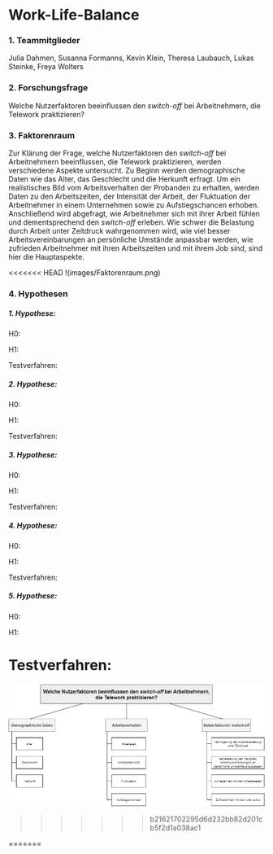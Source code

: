 Work-Life-Balance  
================  
  
### 1. Teammitglieder 

Julia Dahmen, Susanna Formanns, Kevin Klein, Theresa Laubauch, Lukas Steinke, Freya Wolters

### 2. Forschungsfrage 

Welche Nutzerfaktoren beeinflussen den _switch-off_ bei Arbeitnehmern, die Telework praktizieren?


### 3. Faktorenraum

Zur Klärung der Frage, welche Nutzerfaktoren den _switch-off_ bei Arbeitnehmern beeinflussen, die Telework praktizieren, werden verschiedene Aspekte untersucht. Zu Beginn werden demographische Daten wie das Alter, das Geschlecht und die Herkunft erfragt. Um ein realistisches Bild vom Arbeitsverhalten der Probanden zu erhalten, werden Daten zu den Arbeitszeiten, der Intensität der Arbeit, der Fluktuation der Arbeitnehmer in einem Unternehmen sowie zu Aufstiegschancen erhoben. Anschließend wird abgefragt, wie Arbeitnehmer sich mit ihrer Arbeit fühlen und dementsprechend den _switch-off_ erleben. Wie schwer die Belastung durch Arbeit unter Zeitdruck wahrgenommen wird, wie viel besser Arbeitsvereinbarungen an persönliche Umstände anpassbar werden, wie zufrieden Arbeitnehmer mit ihren Arbeitszeiten und mit ihrem Job sind, sind hier die Hauptaspekte.

<<<<<<< HEAD
!(images/Faktorenraum.png)

### 4. Hypothesen

##### 1. Hypothese: 
H0: 

H1:

Testverfahren: 

##### 2. Hypothese: 
H0: 

H1:

Testverfahren: 

##### 3. Hypothese: 
H0: 

H1: 

Testverfahren: 

##### 4. Hypothese: 
H0: 

H1: 

Testverfahren: 

##### 5. Hypothese: 
H0: 

H1:

Testverfahren: 
=======
![Faktorenraum](images/Faktorenraum.png)
>>>>>>> b21621702295d6d232bb82d201cb5f2d1a038ac1

=======
